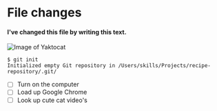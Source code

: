 # File changes
#### I've changed this file by writing this text.
![Image of Yaktocat](https://octodex.github.com/images/yaktocat.png)

```
$ git init
Initialized empty Git repository in /Users/skills/Projects/recipe-repository/.git/
```

- [ ] Turn on the computer
- [ ] Load up Google Chrome
- [ ] Look up cute cat video's
